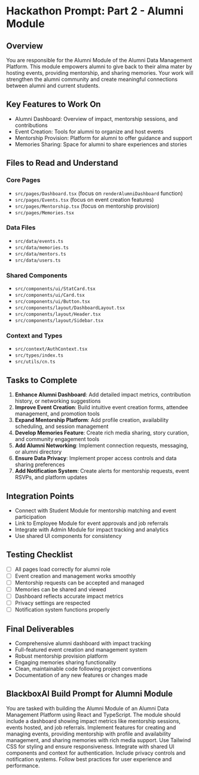 # Hackathon Prompt: Part 2 - Alumni Module

## Overview
You are responsible for the Alumni Module of the Alumni Data Management Platform. This module empowers alumni to give back to their alma mater by hosting events, providing mentorship, and sharing memories. Your work will strengthen the alumni community and create meaningful connections between alumni and current students.

## Key Features to Work On
- Alumni Dashboard: Overview of impact, mentorship sessions, and contributions
- Event Creation: Tools for alumni to organize and host events
- Mentorship Provision: Platform for alumni to offer guidance and support
- Memories Sharing: Space for alumni to share experiences and stories

## Files to Read and Understand
### Core Pages
- `src/pages/Dashboard.tsx` (focus on `renderAlumniDashboard` function)
- `src/pages/Events.tsx` (focus on event creation features)
- `src/pages/Mentorship.tsx` (focus on mentorship provision)
- `src/pages/Memories.tsx`

### Data Files
- `src/data/events.ts`
- `src/data/memories.ts`
- `src/data/mentors.ts`
- `src/data/users.ts`

### Shared Components
- `src/components/ui/StatCard.tsx`
- `src/components/ui/Card.tsx`
- `src/components/ui/Button.tsx`
- `src/components/layout/DashboardLayout.tsx`
- `src/components/layout/Header.tsx`
- `src/components/layout/Sidebar.tsx`

### Context and Types
- `src/context/AuthContext.tsx`
- `src/types/index.ts`
- `src/utils/cn.ts`

## Tasks to Complete
1. **Enhance Alumni Dashboard**: Add detailed impact metrics, contribution history, or networking suggestions
2. **Improve Event Creation**: Build intuitive event creation forms, attendee management, and promotion tools
3. **Expand Mentorship Platform**: Add profile creation, availability scheduling, and session management
4. **Develop Memories Feature**: Create rich media sharing, story curation, and community engagement tools
5. **Add Alumni Networking**: Implement connection requests, messaging, or alumni directory
6. **Ensure Data Privacy**: Implement proper access controls and data sharing preferences
7. **Add Notification System**: Create alerts for mentorship requests, event RSVPs, and platform updates

## Integration Points
- Connect with Student Module for mentorship matching and event participation
- Link to Employee Module for event approvals and job referrals
- Integrate with Admin Module for impact tracking and analytics
- Use shared UI components for consistency

## Testing Checklist
- [ ] All pages load correctly for alumni role
- [ ] Event creation and management works smoothly
- [ ] Mentorship requests can be accepted and managed
- [ ] Memories can be shared and viewed
- [ ] Dashboard reflects accurate impact metrics
- [ ] Privacy settings are respected
- [ ] Notification system functions properly

## Final Deliverables
- Comprehensive alumni dashboard with impact tracking
- Full-featured event creation and management system
- Robust mentorship provision platform
- Engaging memories sharing functionality
- Clean, maintainable code following project conventions
- Documentation of any new features or changes made

## BlackboxAI Build Prompt for Alumni Module
You are tasked with building the Alumni Module of an Alumni Data Management Platform using React and TypeScript. The module should include a dashboard showing impact metrics like mentorship sessions, events hosted, and job referrals. Implement features for creating and managing events, providing mentorship with profile and availability management, and sharing memories with rich media support. Use Tailwind CSS for styling and ensure responsiveness. Integrate with shared UI components and context for authentication. Include privacy controls and notification systems. Follow best practices for user experience and performance.
